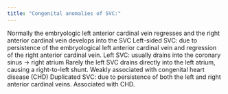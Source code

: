 ```yaml
---
title: "Congenital anomalies of SVC:"
---
```

Normally the embryologic left anterior cardinal vein regresses and the right anterior cardinal vein develops into the SVC
Left-sided SVC: due to persistence of the embryological left anterior cardinal vein and regression of the right anterior cardinal vein.
Left SVC: usually drains into the coronary sinus &#8594; right atrium
Rarely the left SVC drains directly into the left atrium, causing a right-to-left shunt.
Weakly associated with congenital heart disease (CHD)
Duplicated SVC: due to persistence of both the left and right anterior cardinal veins.
Associated with CHD.

